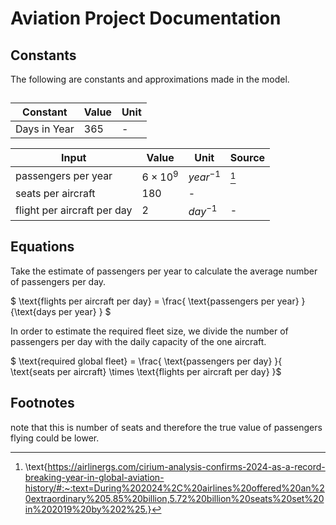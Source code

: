 # Aviation Project Documentation

##  Constants
The following are constants and approximations made in the model.

## 

| Constant     | Value | Unit |
| ----------- | ----------- |------|
| Days in Year | 365       | - |


| Input     | Value | Unit | Source |
| ----------- | ----------- |------|-----|
| passengers per year | $6 \times10^9$      | $year^{-1}$ | [^1] | 
| seats per aircraft |180 |- |
| flight per aircraft per day  | 2 | $day^{-1}$ | - |


## Equations

Take the estimate of passengers per year to calculate the average number of passengers per day.

$ \text{flights per aircraft per day} = \frac{ \text{passengers per year} }{\text{days per year} } $ 

In order to estimate the required fleet size, we divide the number of passengers per day with the daily capacity of the one aircraft. 

$ \text{required global fleet}  = \frac{ \text{passengers per day} }{ \text{seats per aircraft} \times \text{flights per aircraft per day} }$

## Footnotes 

note that this is number of seats and therefore the true value of passengers flying could be lower. 

[^1]: \text{https://airlinergs.com/cirium-analysis-confirms-2024-as-a-record-breaking-year-in-global-aviation-history/#:~:text=During%202024%2C%20airlines%20offered%20an%20extraordinary%205.85%20billion,5.72%20billion%20seats%20set%20in%202019%20by%202%25.}